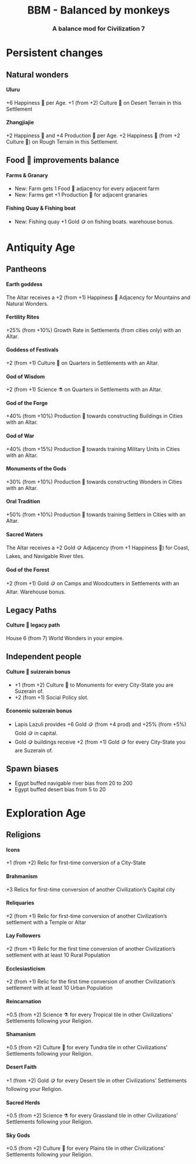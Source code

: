 <center><h1>BBM - Balanced by monkeys</h1></center>
<center><h3>A balance mod for Civilization 7</h3></center>

# Persistent changes
## Natural wonders
#### Uluru
+6  Happiness :slightly_smiling_face: per Age. +1 (from +2) Culture :musical_note: on Desert Terrain in this Settlement

#### Zhangjiajie 
+2  Happiness :slightly_smiling_face: and +4 Production :hammer: per Age. +2  Happiness :slightly_smiling_face: (from +2 Culture :musical_note:) on Rough Terrain in this Settlement.

## Food :corn: improvements balance
#### Farms & Granary
- New: Farm gets 1 Food :corn: adjacency for every adjacent farm
- New: Farms get +1 Production :hammer: for adjacent granaries

#### Fishing Quay & Fishing boat
- New: Fishing quay +1 Gold :coin: on fishing boats. warehouse bonus.


# Antiquity Age
## Pantheons
#### Earth goddess
The Altar receives a +2 (from +1)  Happiness :slightly_smiling_face: Adjacency for Mountains and Natural Wonders.

#### Fertility Rites
+25% (from +10%) Growth Rate in Settlements (from cities only) with an Altar.

#### Goddess of Festivals
+2 (from +1) Culture :musical_note: on Quarters in Settlements with an Altar.

#### God of Wisdom
+2 (from +1) Science :alembic: on Quarters in Settlements with an Altar.

#### God of the Forge
+40% (from +10%) Production :hammer: towards constructing Buildings in Cities with an Altar.

#### God of War
+40% (from +15%) Production :hammer: towards training Military Units in Cities with an Altar.

#### Monuments of the Gods
+30% (from +10%) Production :hammer: towards constructing Wonders in Cities with an Altar.

#### Oral Tradition
+50% (from +10%) Production :hammer: towards training Settlers in Cities with an Altar.

#### Sacred Waters
The Altar receives a +2 Gold :coin: Adjacency (from +1  Happiness :slightly_smiling_face:) for Coast, Lakes, and Navigable River tiles.

#### God of the Forest
+2 (from +1) Gold :coin: on Camps and Woodcutters in Settlements with an Altar. Warehouse bonus.

## Legacy Paths
#### Culture :musical_note: legacy path
House 6 (from 7) World Wonders in your empire. 

## Independent people
#### Culture :musical_note: suizerain bonus
- +1 (from +2) Culture :musical_note: to Monuments for every City-State you are Suzerain of.
- +2 (from +1) Social Policy slot.

#### Economic suizerain bonus
- Lapis Lazuli provides +6 Gold :coin: (from +4 prod) and +25% (from +5%) Gold :coin: in capital.
- Gold :coin: buildings receive +2 (from +1) Gold :coin: for every City-State you are Suzerain of.

## Spawn biases
- Egypt buffed navigable river bias from 20 to 200
- Egypt buffed desert bias from 5 to 20


# Exploration Age
## Religions
#### Icons
+1 (from +2) Relic for first-time conversion of a City-State

#### Brahmanism
+3 Relics for first-time conversion of another Civilization’s Capital city

#### Reliquaries
+2 (from +1) Relic for first-time conversion of another Civilization’s settlement with a Temple or Altar

#### Lay Followers
+2 (from +1) Relic for the first time conversion of another Civilization’s settlement with at least 10 Rural Population

#### Ecclesiasticism
+2 (from +1) Relic for the first time conversion of another Civilization’s settlement with at least 10 Urban Population

#### Reincarnation
+0.5 (from +2) Science :alembic: for every Tropical tile in other Civilizations’ Settlements following your Religion.

#### Shamanism
+0.5 (from +2) Culture :musical_note: for every Tundra tile in other Civilizations’ Settlements following your Religion.

#### Desert Faith
+1 (from +2) Gold :coin: for every Desert tile in other Civilizations’ Settlements following your Religion.

#### Sacred Herds
+0.5 (from +2) Science :alembic: for every Grassland tile in other Civilizations’ Settlements following your Religion.

#### Sky Gods
+0.5 (from +2) Culture :musical_note: for every Plains tile in other Civilizations’ Settlements following your Religion.